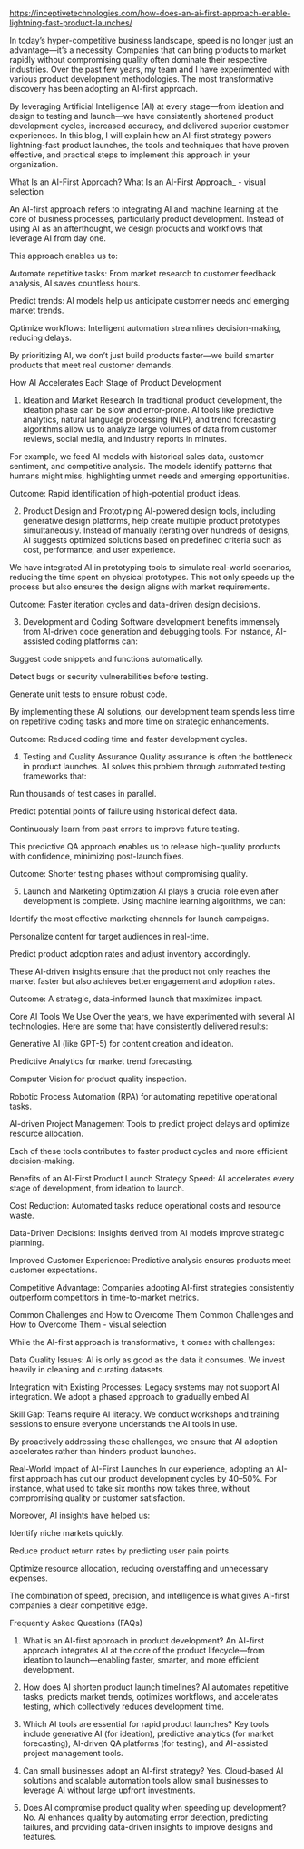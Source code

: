 https://inceptivetechnologies.com/how-does-an-ai-first-approach-enable-lightning-fast-product-launches/

In today’s hyper-competitive business landscape, speed is no longer just an advantage—it’s a necessity. Companies that can bring products to market rapidly without compromising quality often dominate their respective industries. Over the past few years, my team and I have experimented with various product development methodologies. The most transformative discovery has been adopting an AI-first approach.

By leveraging Artificial Intelligence (AI) at every stage—from ideation and design to testing and launch—we have consistently shortened product development cycles, increased accuracy, and delivered superior customer experiences. In this blog, I will explain how an AI-first strategy powers lightning-fast product launches, the tools and techniques that have proven effective, and practical steps to implement this approach in your organization.

What Is an AI-First Approach?
What Is an AI-First Approach_ - visual selection

An AI-first approach refers to integrating AI and machine learning at the core of business processes, particularly product development. Instead of using AI as an afterthought, we design products and workflows that leverage AI from day one.

This approach enables us to:

Automate repetitive tasks: From market research to customer feedback analysis, AI saves countless hours.

Predict trends: AI models help us anticipate customer needs and emerging market trends.

Optimize workflows: Intelligent automation streamlines decision-making, reducing delays.

By prioritizing AI, we don’t just build products faster—we build smarter products that meet real customer demands.

How AI Accelerates Each Stage of Product Development
1. Ideation and Market Research
In traditional product development, the ideation phase can be slow and error-prone. AI tools like predictive analytics, natural language processing (NLP), and trend forecasting algorithms allow us to analyze large volumes of data from customer reviews, social media, and industry reports in minutes.

For example, we feed AI models with historical sales data, customer sentiment, and competitive analysis. The models identify patterns that humans might miss, highlighting unmet needs and emerging opportunities.

Outcome: Rapid identification of high-potential product ideas.

2. Product Design and Prototyping
AI-powered design tools, including generative design platforms, help create multiple product prototypes simultaneously. Instead of manually iterating over hundreds of designs, AI suggests optimized solutions based on predefined criteria such as cost, performance, and user experience.

We have integrated AI in prototyping tools to simulate real-world scenarios, reducing the time spent on physical prototypes. This not only speeds up the process but also ensures the design aligns with market requirements.

Outcome: Faster iteration cycles and data-driven design decisions.

3. Development and Coding
Software development benefits immensely from AI-driven code generation and debugging tools. For instance, AI-assisted coding platforms can:

Suggest code snippets and functions automatically.

Detect bugs or security vulnerabilities before testing.

Generate unit tests to ensure robust code.

By implementing these AI solutions, our development team spends less time on repetitive coding tasks and more time on strategic enhancements.

Outcome: Reduced coding time and faster development cycles.

4. Testing and Quality Assurance
Quality assurance is often the bottleneck in product launches. AI solves this problem through automated testing frameworks that:

Run thousands of test cases in parallel.

Predict potential points of failure using historical defect data.

Continuously learn from past errors to improve future testing.

This predictive QA approach enables us to release high-quality products with confidence, minimizing post-launch fixes.

Outcome: Shorter testing phases without compromising quality.

5. Launch and Marketing Optimization
AI plays a crucial role even after development is complete. Using machine learning algorithms, we can:

Identify the most effective marketing channels for launch campaigns.

Personalize content for target audiences in real-time.

Predict product adoption rates and adjust inventory accordingly.

These AI-driven insights ensure that the product not only reaches the market faster but also achieves better engagement and adoption rates.

Outcome: A strategic, data-informed launch that maximizes impact.

Core AI Tools We Use
Over the years, we have experimented with several AI technologies. Here are some that have consistently delivered results:

Generative AI (like GPT-5) for content creation and ideation.

Predictive Analytics for market trend forecasting.

Computer Vision for product quality inspection.

Robotic Process Automation (RPA) for automating repetitive operational tasks.

AI-driven Project Management Tools to predict project delays and optimize resource allocation.

Each of these tools contributes to faster product cycles and more efficient decision-making.

Benefits of an AI-First Product Launch Strategy
Speed: AI accelerates every stage of development, from ideation to launch.

Cost Reduction: Automated tasks reduce operational costs and resource waste.

Data-Driven Decisions: Insights derived from AI models improve strategic planning.

Improved Customer Experience: Predictive analysis ensures products meet customer expectations.

Competitive Advantage: Companies adopting AI-first strategies consistently outperform competitors in time-to-market metrics.

Common Challenges and How to Overcome Them
Common Challenges and How to Overcome Them - visual selection

While the AI-first approach is transformative, it comes with challenges:

Data Quality Issues: AI is only as good as the data it consumes. We invest heavily in cleaning and curating datasets.

Integration with Existing Processes: Legacy systems may not support AI integration. We adopt a phased approach to gradually embed AI.

Skill Gap: Teams require AI literacy. We conduct workshops and training sessions to ensure everyone understands the AI tools in use.

By proactively addressing these challenges, we ensure that AI adoption accelerates rather than hinders product launches.

Real-World Impact of AI-First Launches
In our experience, adopting an AI-first approach has cut our product development cycles by 40–50%. For instance, what used to take six months now takes three, without compromising quality or customer satisfaction.

Moreover, AI insights have helped us:

Identify niche markets quickly.

Reduce product return rates by predicting user pain points.

Optimize resource allocation, reducing overstaffing and unnecessary expenses.

The combination of speed, precision, and intelligence is what gives AI-first companies a clear competitive edge.

Frequently Asked Questions (FAQs)
1. What is an AI-first approach in product development?
An AI-first approach integrates AI at the core of the product lifecycle—from ideation to launch—enabling faster, smarter, and more efficient development.

2. How does AI shorten product launch timelines?
AI automates repetitive tasks, predicts market trends, optimizes workflows, and accelerates testing, which collectively reduces development time.

3. Which AI tools are essential for rapid product launches?
Key tools include generative AI (for ideation), predictive analytics (for market forecasting), AI-driven QA platforms (for testing), and AI-assisted project management tools.

4. Can small businesses adopt an AI-first strategy?
Yes. Cloud-based AI solutions and scalable automation tools allow small businesses to leverage AI without large upfront investments.

5. Does AI compromise product quality when speeding up development?
No. AI enhances quality by automating error detection, predicting failures, and providing data-driven insights to improve designs and features.
